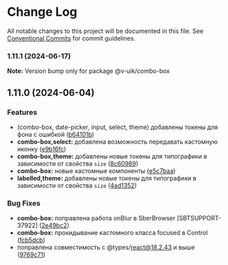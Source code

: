 # Change Log

All notable changes to this project will be documented in this file.
See [Conventional Commits](https://conventionalcommits.org) for commit guidelines.

### 1.11.1 (2024-06-17)

**Note:** Version bump only for package @v-uik/combo-box





## 1.11.0 (2024-06-04)


### Features

* (combo-box, date-picker, input, select, theme) добавлены токены для фона с ошибкой ([b64101b](#))
* **combo-box,select:** добавлена возможность передавать кастомную иконку ([e9b16fc](#))
* **combo-box,theme:** добавлены новые токены для типографики в зависимости от свойства `size` ([8c60989](#))
* **combo-box:** новые кастомные компоненты ([e5c7baa](#))
* **labelled,theme:** добавлены новые токены для типографики в зависимости от свойства `size` ([4ad1352](#))


### Bug Fixes

* **combo-box:** поправлена работа onBlur в SberBrowser [SBTSUPPORT-37922] ([2e49bc2](#))
* **combo-box:** прокидывание кастомного класса focused в Control ([fcb5dcb](#))
* поправлена совместимость с @types/react@18.2.43 и выше ([9769c71](#))
